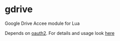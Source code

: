# gdrive
Google Drive Accee module for Lua

Depends on [oauth2](https://github.com/aryajur/oauth2). 
For details and usage look [here](http://milindsweb.amved.com/gdrive.html)